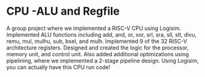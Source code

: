 # CPU -ALU and Regfile
A group project where we implemented a RISC-V CPU using Logisim. Implemented ALU functions including add, and, or, xor, srl, sra, sll, slt, divu, remu, mul, mulhu, sub, bsel, and mulh. 
Implemented 9 of the 32 RISC-V architecture registers. Designed and created the logic for the processor, memory unit, and control unit. Also added additional optimizations using pipelining, where we implemented a 2-stage pipeline design.
Using Logisim, you can actually have this CPU run code! 
